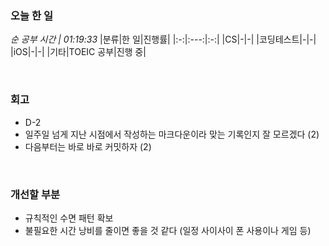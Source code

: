 ### 오늘 한 일
_순 공부 시간 | 01:19:33_
|분류|한 일|진행률|
|:-:|:---:|:-:|
|CS|-|-|
|코딩테스트|-|-|
|iOS|-|-|
|기타|TOEIC 공부|진행 중|

<br>

### 회고
- D-2
- 일주일 넘게 지난 시점에서 작성하는 마크다운이라 맞는 기록인지 잘 모르겠다 (2)
- 다음부터는 바로 바로 커밋하자 (2)

<br>

### 개선할 부분
- 규칙적인 수면 패턴 확보
- 불필요한 시간 낭비를 줄이면 좋을 것 같다 (일정 사이사이 폰 사용이나 게임 등)
